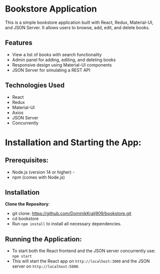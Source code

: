 # Bookstore Application

This is a simple bookstore application built with React, Redux, Material-UI, and JSON Server. It allows users to browse, add, edit, and delete books.

## Features

- View a list of books with search functionality
- Admin panel for adding, editing, and deleting books
- Responsive design using Material-UI components
- JSON Server for simulating a REST API

## Technologies Used

- React
- Redux
- Material-UI
- Axios
- JSON Server
- Concurrently
# Installation and Starting the App: 

## Prerequisites:

- Node.js (version 14 or higher) -
- npm (comes with Node.js)
## Installation 

**Clone the Repository**: 

- git clone: https://github.com/DominikKralj909/bookstore.git
- cd bookstore 
- Run `npm install` to install all necessary dependencies. 
## Running the Application: 

- To start both the React frontend and the JSON server concurrently use: `npm start`
- This will start the React app on `http://localhost:3000` and the JSON server on `http://localhost:5000`.

